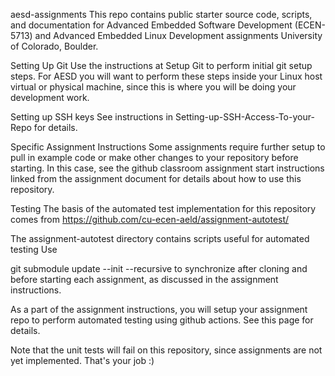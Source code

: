 aesd-assignments
This repo contains public starter source code, scripts, and documentation for Advanced Embedded Software Development (ECEN-5713) and Advanced Embedded Linux Development assignments University of Colorado, Boulder.

Setting Up Git
Use the instructions at Setup Git to perform initial git setup steps. For AESD you will want to perform these steps inside your Linux host virtual or physical machine, since this is where you will be doing your development work.

Setting up SSH keys
See instructions in Setting-up-SSH-Access-To-your-Repo for details.

Specific Assignment Instructions
Some assignments require further setup to pull in example code or make other changes to your repository before starting. In this case, see the github classroom assignment start instructions linked from the assignment document for details about how to use this repository.

Testing
The basis of the automated test implementation for this repository comes from https://github.com/cu-ecen-aeld/assignment-autotest/

The assignment-autotest directory contains scripts useful for automated testing Use

git submodule update --init --recursive
to synchronize after cloning and before starting each assignment, as discussed in the assignment instructions.

As a part of the assignment instructions, you will setup your assignment repo to perform automated testing using github actions. See this page for details.

Note that the unit tests will fail on this repository, since assignments are not yet implemented. That's your job :)
